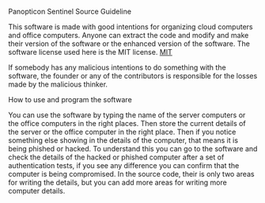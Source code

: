 Panopticon Sentinel Source Guideline 

This software is made with good intentions for organizing cloud computers and office computers. Anyone can extract the code and modify and make their version of the software 
or the enhanced version of the software. The software license used here is the MIT license. [MIT](https://github.com/megg-at-github/Panopticon-Open-Source-Project/blob/main/LICENSE)


If somebody has any malicious intentions to do something with the software, the founder or any of the contributors is responsible for the losses made by the malicious thinker.

How to use and program the software

You can use the software by typing the name of the server computers or the office computers in the right places. Then store the current details of the server or the office computer 
in the right place. Then if you notice something else showing in the details of the computer, that means it is being phished or hacked. To understand this you can go to the 
software and check the details of the hacked or phished computer after a set of authentication tests, if you see any difference you can confirm that the computer is being compromised.
In the source code, their is only two areas for writing the details, but you can add more areas for writing more computer details.




